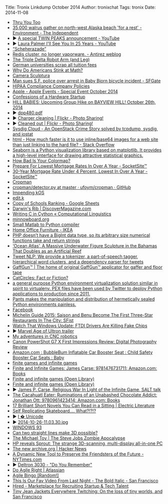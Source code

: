Title:  Tronix Linkdump October 2014
Author: tronixchat
Tags:   tronix
Date:   2014-11-08


- [Thru You Too](http://www.thru-you-too.com)
- [35,000 walrus gather on north-west Alaska beach 'for a rest' - Environment - The Independent](http://www.independent.co.uk/environment/35000-walrus-gather-ashore-on-northwest-alaska-beach-for-a-rest-9766616.html)
- <span class='embed_button'>&#9654;</span> [A special TWIN PEAKS announcement - YouTube](https://www.youtube.com/watch?v=nNHsA4WIFvc)
- <span class='embed_button'>&#9654;</span> [Laura Palmer  I'll See You In 25 Years - YouTube](http://youtu.be/BL57-9171pk)
- [“Scheherazade”](http://www.newyorker.com/magazine/2014/10/13/scheherazade-3)
- [Redis cluster, no longer vaporware. - Antirez weblog](http://antirez.com/news/79)
- [The Triple Delta Robot Arm (and Leg)](http://hackaday.com/2014/10/09/the-triple-delta-robot-arm-and-leg/#more-134361)
- [German universities scrap all tuition fees](http://www.thetimes.co.uk/tto/news/world/europe/article4213550.ece)
- [Why Do Americans Stink at Math?](http://www.nytimes.com/2014/07/27/magazine/why-do-americans-stink-at-math.html)
- [Camera Sculptura](http://www.camerasculptura.com)
- [Man sues S.F. police over arrest in Baby Bjorn bicycle incident - SFGate](http://www.sfgate.com/bayarea/article/Man-sues-S-F-cops-over-Baby-Bjorn-incident-5822801.php)
- [HIPAA Compliance Company Policies](http://catalyzeio.github.io/policies/)
- [Apple - Apple Events - Special Event October 2014](http://www.apple.com/apple-events/2014-oct-event/)
- [Confessions of a Hardware Startup](https://medium.com/@mikeestee/confessions-of-a-hardware-startup-b9ca02b01453)
- [HILL BABIES: Upcoming Group Hike on BAYVIEW HILL!  October 26th, 2014](http://hillbabiessf.blogspot.com/2014/10/upcoming-group-hike-on-bayview-hill.html)
- <span class='embed_button'>&#9654;</span> [dpp480.pdf](http://www.us.tdk-lambda.com/ftp/Specs/dpp480.pdf)
- <span class='embed_button'>&#9654;</span> [Charger cleaning | Flickr - Photo Sharing!](https://www.flickr.com/photos/mangtronix/3930365741/in/photolist-6Zj9Nz-6ZobYG-3bxeBd-9bGUoQ-7xwUZE)
- <span class='embed_button'>&#9654;</span> [Cleaned out | Flickr - Photo Sharing!](https://www.flickr.com/photos/mangtronix/3931153504/in/photolist-6Zj9Nz-6ZobYG-3bxeBd-9bGUoQ-7xwUZE/)
- [Sysdig Cloud - An OpenStack Crime Story solved by tcpdump, sysdig, and iostat](http://draios.com/openstack-crime-story/)
- [html - How much faster is it to use inline/base64 images for a web site than just linking to the hard file? - Stack Overflow](http://stackoverflow.com/questions/1574961/how-much-faster-is-it-to-use-inline-base64-images-for-a-web-site-than-just-linki)
- [Seaborn is a Python visualization library based on matplotlib. It provides a high-level interface for drawing attractive statistical graphics.](https://web.stanford.edu/~mwaskom/software/seaborn/)
- [How Bad Is Your Colormap?](https://jakevdp.github.io/blog/2014/10/16/how-bad-is-your-colormap/)
- [Prepare For Lowest Mortgage Rates In Over A Year - SocketSite™](http://www.socketsite.com/archives/2014/10/prepare-lowest-mortgage-rates-year.html)
- [30-Year Mortgage Rate Under 4 Percent, Lowest In Over A Year - SocketSite™](http://www.socketsite.com/archives/2014/10/30-year-mortgage-rate-4-percent-lowest-year.html)
- [Cropman](http://ufoym.com/cropman/)
- [cropman/detector.py at master · ufoym/cropman · GitHub](https://github.com/ufoym/cropman/blob/master/cropman/detector.py)
- [Impending kOS](http://archive.vector.org.uk/art10501320)
- [edit.k](http://www.kparc.com/edit.k)
- [Copy of Schools Ranking - Google Sheets](https://docs.google.com/spreadsheet/ccc?key=0AombRpdpLp-KdGwwSDF0OFRrUEwxMGJVaHVTLUNjZnc&usp=sharing)
- [Darwin's Rib | DiscoverMagazine.com](http://discovermagazine.com/1995/sep/darwinsrib561)
- [Writing C in Cython « Computational Linguistics](http://honnibal.wordpress.com/2014/10/21/writing-c-in-cython/)
- [minnowboard.org](http://www.minnowboard.org)
- [Small Matlab to Python compiler](https://github.com/victorlei/smop)
- [Home Office Furniture - IKEA](http://www.ikea.com/us/en/catalog/products/S19022530/)
- [PHP doesn’t have a BigInt data type, so its arbitrary size numerical functions take and return strings](http://www.wilfred.me.uk/blog/2014/10/20/the-fastest-bigint-in-the-west/)
- [‘Ocean Atlas’, A Massive Underwater Figure Sculpture in the Bahamas That Doubles as an Artificial Reef](http://laughingsquid.com/ocean-atlas-a-massive-underwater-figure-sculpture-in-the-bahamas-that-doubles-as-an-artificial-reef/)
- [Tweet NLP: We provide a tokenizer, a part-of-speech tagger, hierarchical word clusters, and a dependency parser for tweets](http://www.ark.cs.cmu.edu/TweetNLP/)
- [GaffGun™  | The home of original GaffGun™ applicator for gaffer and floor tape](http://www.gaffgun.com)
- [CatCircles: Fact or Fiction?](http://www.reddit.com/r/CatCircles)
- [a general purpose Python environment virtualization solution similar in spirit to virtualenv. PEX files have been used by Twitter to deploy Python applications to production since 2011.](http://pex.readthedocs.org/en/latest/)
- [Pants makes the manipulation and distribution of hermetically sealed Python environments painless.](https://pantsbuild.github.io/python-readme.html)
- [Facebook](https://www.facebook.com/photo.php?fbid=10204189474609349&set=p.10204189474609349&type=1&theater)
- [Michelin Guide 2015: Saison and Benu Become The First Three-Star Restaurants In The City: SFist](http://sfist.com/2014/10/21/michelin_guide_2015_saison_and_benu.php)
- [Watch That Windows Update: FTDI Drivers Are Killing Fake Chips](http://hackaday.com/2014/10/22/watch-that-windows-update-ftdi-drivers-are-killing-fake-chips/)
- <span class='embed_button'>&#9654;</span> [Marvel Age of Ultron trailer](https://www.youtube.com/watch?v=tmeOjFno6Do)
- [My adventures in CNC robotics](http://lcamtuf.coredump.cx/rstory/)
- [Canon PowerShot G7 X First Impressions Review: Digital Photography Review](http://www.dpreview.com/previews/canon-powershot-g7-x/7)
- [Amazon.com : BubbleBum Inflatable Car Booster Seat : Child Safety Booster Car Seats : Baby](http://www.amazon.com/BubbleBum-Inflatable-Car-Booster-Seat/dp/B003GQ0LQ8)
- [finite games and infinite games](http://lemire.me/blog/archives/2014/08/11/a-culture-of-envy/)
- [Finite and Infinite Games: James Carse: 9781476731711: Amazon.com: Books](http://www.amazon.com/Finite-Infinite-Games-James-Carse/dp/1476731713/)
- [Finite and infinite games (Open Library)](https://openlibrary.org/books/OL22379733M/Finite_and_infinite_games)
- [Finite and infinite games (Open Library)](https://openlibrary.org/books/OL2720840M/Finite_and_infinite_games)
- <span class='embed_button'>&#9654;</span> [James P. Carse, Religious War In Light of the Infinite Game, SALT talk](https://www.youtube.com/watch?v=qdIP6HilbWE)
- [The Cacahuatl Eater: Ruminations of an Unabashed Chocolate Addict: Jonathan Ott: 9780961423414: Amazon.com: Books](http://www.amazon.com/Cacahuatl-Eater-Ruminations-Unabashed-Chocolate/dp/0961423412/ref=sr_1_6?s=books&ie=UTF8&qid=1414218905&sr=1-6&keywords=chocolate+eater)
- [17 Brilliant Short Novels You Can Read in a Sitting | Electric Literature](http://electricliterature.com/17-brilliant-short-novels-you-can-read-in-a-sitting/)
- [Self Replicating Skateboard…. What?!?!?](http://hackaday.com/2014/10/26/self-replicating-skateboard-what/)
- <span class='embed_button'>&#9654;</span> [I � Unicode](http://seriot.ch/resources/talks_papers/i_love_unicode_softshake.pdf)
- <span class='embed_button'>&#9654;</span> [2014-10-26-11.03.30.jpg](http://www.buildlog.net/blog/wp-content/uploads/2014/10/2014-10-26-11.03.30.jpg)
- [WINDOWS 93](http://www.windows93.net/)
- [Can two straight lines make 3D possible?](http://www.wikitree.us/story/2052)
- [The Michael Toy | The Steve Jobs Zombie Apocalypse](http://sudopoet.net/Poetry/svpoems/steve-jobs-zombie/)
- [HP reveals Sprout: The strange 3D-scanning, multi-display all-in-one PC](http://www.engadget.com/2014/10/29/hp-reveals-sprout/)
- [The new archive.org | Hacker News](https://news.ycombinator.com/item?id=8526218)
- [A Dynamic New Tool to Preserve the Friendsters of the Future - NYTimes.com](http://bits.blogs.nytimes.com/2014/10/19/a-new-tool-to-preserve-moments-on-the-internet/)
- <span class='embed_button'>&#9654;</span> [Deltron 3030 - "Do You Remember"](http://vimeo.com/82466599)
- [Do Agile Right | Atlassian](https://www.atlassian.com/agile)
- [Agile Bingo [Random!]](http://www.bullshitbingo.net/cards/agile/)
- [This Is Our Fav Video From Last Night - The Bold Italic - San Francisco](http://www.thebolditalic.com/articles/6191-this-is-our-fav-video-from-last-night)
- [Hired - Marketplace for Recruiting Startup & Tech Talent](https://hired.com)
- [Tiny Jean Jackets Everywhere Twitching: On the loss of tiny worlds, and San Francisco](http://tinyjeanjacketstwitch.blogspot.com/2014/10/on-loss-of-tiny-worlds-and-san-francisco.html)
